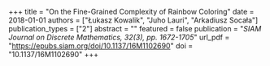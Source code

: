 +++
title = "On the Fine-Grained Complexity of Rainbow Coloring"
date = 2018-01-01
authors = ["Łukasz Kowalik", "Juho Lauri", "Arkadiusz Socała"]
publication_types = ["2"]
abstract = ""
featured = false
publication = "*SIAM Journal on Discrete Mathematics, 32(3), pp. 1672-1705*"
url_pdf = "https://epubs.siam.org/doi/10.1137/16M1102690"
doi = "10.1137/16M1102690"
+++

